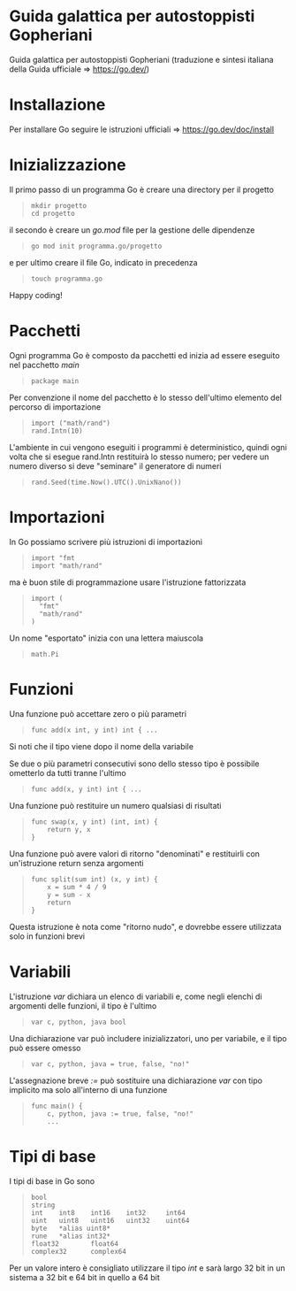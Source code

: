 # Guida galattica per autostoppisti Gopheriani
Guida galattica per autostoppisti Gopheriani (traduzione e sintesi italiana della Guida ufficiale => https://go.dev/)

# Installazione
Per installare Go seguire le istruzioni ufficiali => https://go.dev/doc/install

# Inizializzazione
Il primo passo di un programma Go è creare una directory per il progetto
>     mkdir progetto
>     cd progetto

il secondo è creare un *go.mod* file per la gestione delle dipendenze
>     go mod init programma.go/progetto

e per ultimo creare il file Go, indicato in precedenza
>     touch programma.go

Happy coding!

# Pacchetti
Ogni programma Go è composto da pacchetti ed inizia ad essere eseguito nel pacchetto *main*
>     package main

Per convenzione il nome del pacchetto è lo stesso dell'ultimo elemento del percorso di importazione
>     import ("math/rand")
>     rand.Intn(10)

L'ambiente in cui vengono eseguiti i programmi è deterministico, quindi ogni volta che si esegue rand.Intn restituirà lo stesso numero; per vedere un numero diverso si deve "seminare" il generatore di numeri
>     rand.Seed(time.Now().UTC().UnixNano())

# Importazioni
In Go possiamo scrivere più istruzioni di importazioni
>     import "fmt
>     import "math/rand"

ma è buon stile di programmazione usare l'istruzione fattorizzata
>     import (
>       "fmt"
>       "math/rand"
>     )

Un nome "esportato" inizia con una lettera maiuscola
>     math.Pi

# Funzioni
Una funzione può accettare zero o più parametri
>     func add(x int, y int) int { ...

Si noti che il tipo viene dopo il nome della variabile

Se due o più parametri consecutivi sono dello stesso tipo è possibile ometterlo da tutti tranne l'ultimo
>     func add(x, y int) int { ...

Una funzione può restituire un numero qualsiasi di risultati
>     func swap(x, y int) (int, int) {
>         return y, x
>     }

Una funzione può avere valori di ritorno "denominati" e restituirli con un'istruzione return senza argomenti
>     func split(sum int) (x, y int) {
>         x = sum * 4 / 9
>         y = sum - x
>         return
>     }

Questa istruzione è nota come "ritorno nudo", e dovrebbe essere utilizzata solo in funzioni brevi

# Variabili
L'istruzione *var* dichiara un elenco di variabili e, come negli elenchi di argomenti delle funzioni, il tipo è l'ultimo
>     var c, python, java bool

Una dichiarazione var può includere inizializzatori, uno per variabile, e il tipo può essere omesso
>     var c, python, java = true, false, "no!"

L'assegnazione breve *:=* può sostituire una dichiarazione *var* con tipo implicito ma solo all'interno di una funzione
>     func main() {
>         c, python, java := true, false, "no!"
>         ...

# Tipi di base
I tipi di base in Go sono
>     bool
>     string
>     int    int8    int16    int32     int64
>     uint   uint8   uint16   uint32    uint64
>     byte   *alias uint8*
>     rune   *alias int32*
>     float32        float64
>     complex32      complex64

Per un valore intero è consigliato utilizzare il tipo *int* e sarà largo 32 bit in un sistema a 32 bit e 64 bit in quello a 64 bit 
